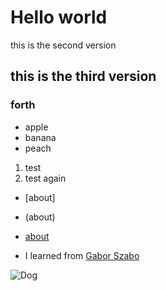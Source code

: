 # Hello world

this is the second version 

## this is the third version

### forth

* apple
* banana
* peach

1. test
2. test again

* [about]
* (about)
* [about](about.md)

* I learned from [Gabor Szabo](https://github.szabgab.com/)

![Dog](https://encrypted-tbn0.gstatic.com/images?q=tbn:ANd9GcTwyXeKDN29AmZgZPLS7n0Bepe8QmVappBwZCeA3XWEbWNdiDFB)
